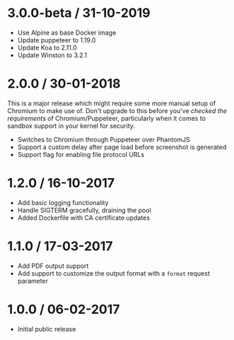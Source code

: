 3.0.0-beta / 31-10-2019
==================

* Use Alpine as base Docker image
* Update puppeteer to 1.19.0
* Update Koa to 2.11.0
* Update Winston to 3.2.1

2.0.0 / 30-01-2018
==================

This is a major release which might require some more manual setup of
Chromium to make use of. Don't upgrade to this before you've *checked the
requirements* of Chromium/Puppeteer, particularly when it comes to sandbox
support in your kernel for security.

* Switches to Chromium through Puppeteer over PhantomJS
* Support a custom delay after page load before screenshot is generated
* Support flag for enabling file protocol URLs

1.2.0 / 16-10-2017
==================

* Add basic logging functionality
* Handle SIGTERM gracefully, draining the pool
* Added Dockerfile with CA certificate updates

1.1.0 / 17-03-2017
==================

* Add PDF output support
* Add support to customize the output format with a `format` request parameter

1.0.0 / 06-02-2017
==================

* Initial public release
